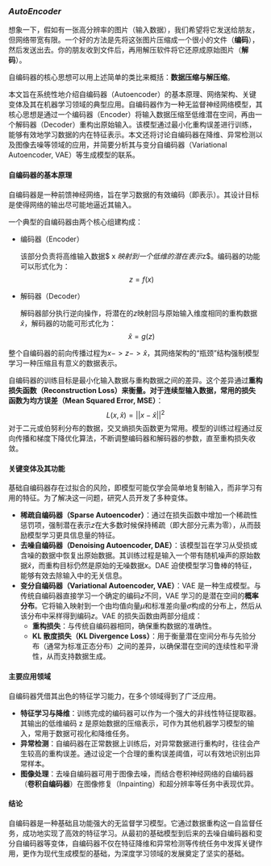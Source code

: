 ### *AutoEncoder*

想象一下，假如有一张高分辨率的图片（输入数据），我们希望将它发送给朋友，但网络带宽有限。一个好的方法是先将这张图片压缩成一个很小的文件（**编码**），然后发送出去。你的朋友收到文件后，再用解压软件将它还原成原始图片（**解码**）。

自编码器的核心思想可以用上述简单的类比来概括：**数据压缩与解压缩**。

本文旨在系统性地介绍自编码器（Autoencoder）的基本原理、网络架构、关键变体及其在机器学习领域的典型应用。自编码器作为一种无监督神经网络模型，其核心思想是通过一个编码器（Encoder）将输入数据压缩至低维潜在空间，再由一个解码器（Decoder）重构出原始输入。该模型通过最小化重构误差进行训练，能够有效地学习数据的内在特征表示。本文还将讨论自编码器在降维、异常检测以及图像去噪等领域的应用，并简要分析其与变分自编码器（Variational Autoencoder, VAE）等生成模型的联系。

#### 自编码器的基本原理

自编码器是一种前馈神经网络，旨在学习数据的有效编码（即表示）。其设计目标是使得网络的输出尽可能地逼近其输入。

一个典型的自编码器由两个核心组建构成：

- 编码器（Encoder）

  该部分负责将高维输入数据$ x $映射到一个低维的潜在表示$z$。编码器的功能可以形式化为：
  $$
  z = f(x)
  $$
  
- 解码器（Decoder）

  解码器部分执行逆向操作，将潜在的$z$映射回与原始输入维度相同的重构数据$\hat{x}$，解码器的功能可形式化为：
  $$
  \hat{x} = g(z)
  $$
  

整个自编码器的前向传播过程为$x->z->\hat{x}$，其网络架构的“瓶颈”结构强制模型学习一种压缩且有意义的数据表示。

自编码器的训练目标是最小化输入数据与重构数据之间的差异。这个差异通过**重构损失函数（Reconstruction Loss）来衡量。对于连续型输入数据，常用的损失函数为均方误差（Mean Squared Error, MSE）**：
$$
L(x, \hat{x}) = ||x-\hat{x}||^2
$$
对于二元或伯努利分布的数据，交叉熵损失函数更为常用。模型的训练过程通过反向传播和梯度下降优化算法，不断调整编码器和解码器的参数，直至重构损失收敛。

#### 关键变体及其功能

基础自编码器存在过拟合的风险，即模型可能仅学会简单地复制输入，而非学习有用的特征。为了解决这一问题，研究人员开发了多种变体。

- **稀疏自编码器（Sparse Autoencoder）**：通过在损失函数中增加一个稀疏性惩罚项，强制潜在表示$z$在大多数时候保持稀疏（即大部分元素为零），从而鼓励模型学习更具信息量的特征。
- **去噪自编码器（Denoising Autoencoder, DAE）**：该模型旨在学习从受损或含噪的数据中恢复出原始数据。其训练过程是输入一个带有随机噪声的原始数据$\hat{x}$，而重构目标仍然是原始的无噪数据$x$。DAE 迫使模型学习鲁棒的特征，能够有效去除输入中的无关信息。
- **变分自编码器（Variational Autoencoder, VAE）**：VAE 是一种生成模型。与传统自编码器直接学习一个确定的编码$z$不同，VAE 学习的是潜在空间的**概率分布**。它将输入映射到一个由均值向量$\mu$和标准差向量$\sigma$构成的分布上，然后从该分布中采样得到编码$z$。VAE 的损失函数由两部分组成：
  - **重构损失**：与传统自编码器相同，确保重构数据的准确性。
  - **KL 散度损失（KL Divergence Loss）**：用于衡量潜在空间分布与先验分布（通常为标准正态分布）之间的差异，以确保潜在空间的连续性和平滑性，从而支持数据生成。

#### 主要应用领域

自编码器凭借其出色的特征学习能力，在多个领域得到了广泛应用。

- **特征学习与降维**：训练完成的编码器可以作为一个强大的非线性特征提取器。其输出的低维编码 z 是原始数据的压缩表示，可作为其他机器学习模型的输入，常用于数据可视化和降维任务。
- **异常检测**：自编码器在正常数据上训练后，对异常数据进行重构时，往往会产生较高的重构误差。通过设定一个合理的重构误差阈值，可以有效地识别出异常样本。
- **图像处理**：去噪自编码器可用于图像去噪，而结合卷积神经网络的自编码器（**卷积自编码器**）在图像修复（Inpainting）和超分辨率等任务中表现优异。

#### 结论

自编码器是一种基础且功能强大的无监督学习模型。它通过数据重构这一自监督任务，成功地实现了高效的特征学习。从最初的基础模型到后来的去噪自编码器和变分自编码器等变体，自编码器不仅在特征降维和异常检测等传统任务中发挥关键作用，更作为现代生成模型的基础，为深度学习领域的发展奠定了坚实的基础。